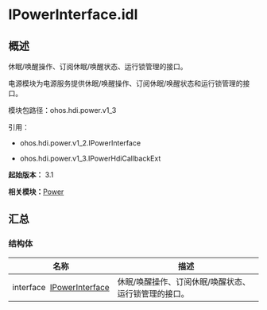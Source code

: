 # IPowerInterface.idl


## 概述

休眠/唤醒操作、订阅休眠/唤醒状态、运行锁管理的接口。

电源模块为电源服务提供休眠/唤醒操作、订阅休眠/唤醒状态和运行锁管理的接口。

模块包路径：ohos.hdi.power.v1_3

引用：

- ohos.hdi.power.v1_2.IPowerInterface

- ohos.hdi.power.v1_3.IPowerHdiCallbackExt

**起始版本：** 3.1

**相关模块：**[Power](power-v13.md)


## 汇总


### 结构体

| 名称 | 描述 | 
| -------- | -------- |
| interface&nbsp;&nbsp;[IPowerInterface](interface_i_power_interface.md) | 休眠/唤醒操作、订阅休眠/唤醒状态、运行锁管理的接口。 | 

